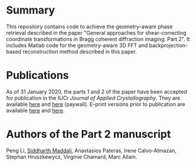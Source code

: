 # Summary
This repository contains code to achieve the geometry-aware phase retrieval described in the paper "General approaches for shear-correcting coordinate transformations in Bragg coherent diffraction imaging: Part 2". It includes Matlab code for the geometry-aware 3D FFT and backprojection-based reconstruction method described in this paper.

# Publications
As of 31 January 2020, the parts 1 and 2 of the paper have been accepted for publication in the IUCr _Journal of Applied Crystallography_. They are available [here](https://doi.org/10.1107/S1600576720001363) and [here](https://doi.org/10.1107/S1600576720001375) (paywall). E-print versions prior to publication are available [here](https://arxiv.org/abs/1909.05353) and [here](https://arxiv.org/abs/1909.05354).

# Authors of the Part 2 manuscript
Peng Li, [Siddharth Maddali](https://github.com/siddharth-maddali), Anastasios Pateras, Irene Calvo-Almazan, Stephan Hruszkewycz, Virginie Chamard, Marc Allain.
